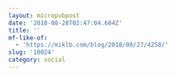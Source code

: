 ```yaml
---
layout: micropubpost
date: '2018-08-28T02:47:04.684Z'
title: ''
mf-like-of:
  - 'https://miklb.com/blog/2018/08/27/4258/'
slug: '10024'
category: social
---
```

